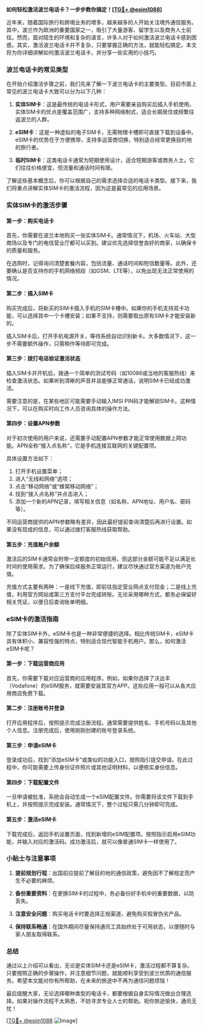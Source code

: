 **如何轻松激活波兰电话卡？一步步教你搞定！[[TG💪+ @esim1088](https://t.me/s/esim1088)]**

近年来，随着国际旅行和跨境业务的增多，越来越多的人开始关注境外通信服务。其中，波兰作为欧洲的重要国家之一，吸引了大量游客、留学生以及商务人士前往。然而，面对陌生的环境和复杂的语言，许多人对于如何激活波兰电话卡感到困惑。其实，激活波兰电话卡并不复杂，只要掌握正确的方法，就能轻松搞定。本文将为你详细讲解如何激活波兰电话卡，并分享一些实用的小技巧。

### 波兰电话卡的常见类型

在开始介绍激活步骤之前，我们先来了解一下波兰电话卡的主要类型。目前市面上常见的波兰电话卡大致可以分为以下几种：

1. **实体SIM卡**：这是最传统的电话卡形式，用户需要亲自购买后插入手机使用。实体SIM卡的优点是覆盖范围广，支持多种网络制式，适合长期居住或频繁往返波兰的人群。
   
2. **eSIM卡**：这是一种虚拟的电子SIM卡，无需物理卡槽即可直接下载到设备中。eSIM卡的优势在于方便携带，支持多运营商切换，特别适合经常更换目的地的旅行者。

3. **临时SIM卡**：这类电话卡通常为短期使用设计，适合短期游客或商务人士。它们往往价格便宜，但流量和通话时间有限。

了解这些基本概念后，你可以根据自己的需求选择合适的电话卡类型。接下来，我们将重点讲解实体SIM卡的激活流程，因为这是最常见的应用场景。

### 实体SIM卡的激活步骤

#### 第一步：购买电话卡

首先，你需要在波兰本地购买一张实体SIM卡。通常情况下，机场、火车站、大型商场以及专门的电信营业厅都可以买到。建议优先选择信誉良好的商家，以确保卡的质量和服务。

在选购时，记得询问清楚套餐内容，包括流量、通话时间和短信数量等。此外，还要确认是否支持你的手机网络频段（如GSM、LTE等），以免出现无法正常使用的情况。

#### 第二步：插入SIM卡

购买完成后，将新买的SIM卡插入手机的SIM卡槽中。如果你的手机支持双卡功能，可以选择其中一个卡槽安装；如果不支持，则需要取出原有SIM卡才能安装新的。

插入SIM卡后，打开手机电源开关，等待系统自动识别新卡。大多数情况下，这一步不需要额外操作，只需稍作等待即可完成。

#### 第三步：拨打电话验证激活状态

插入SIM卡并开机后，拨通一个简单的测试号码（如10086或当地的客服热线）来检查激活状态。如果听到清晰的声音并且能够正常通话，说明SIM卡已经成功激活。

需要注意的是，在某些地区可能需要手动输入IMSI PIN码才能解锁SIM卡。这种情况下，可以在购买时向工作人员咨询具体的操作方法。

#### 第四步：设置APN参数

对于初次使用的用户来说，还需要手动配置APN参数才能正常使用数据上网功能。APN全称“接入点名称”，它是手机连接互联网的关键配置项。

具体设置方法如下：
1. 打开手机设置菜单；
2. 进入“无线和网络”选项；
3. 点击“移动网络”或“蜂窝移动网络”；
4. 找到“接入点名称”并点击进入；
5. 添加一个新的APN记录，填写相关信息（如名称、APN地址、用户名、密码等）。

不同运营商提供的APN参数略有差异，因此最好提前查询清楚后再进行设置。如果没有现成的信息，可以通过拨打客服热线获取帮助。

#### 第五步：充值账户余额

激活后的SIM卡通常会附带一定额度的初始信用，但这部分金额可能不足以满足长时间的使用需求。为了确保后续服务正常运行，建议尽快通过官方渠道为账户充值。

充值方式主要有两种：一是线下充值，即前往指定营业网点支付现金；二是线上充值，利用官方网站或第三方支付平台完成转账。无论采用哪种方式，都务必保留好相关凭证，以便日后查询账单明细。

### eSIM卡的激活指南

除了实体SIM卡外，eSIM卡也是一种非常便捷的选择。相比传统SIM卡，eSIM卡具有体积小、兼容性强的特点，特别适合现代智能手机用户。那么，如何激活eSIM卡呢？

#### 第一步：下载运营商应用

首先，你需要下载对应运营商的应用程序。例如，如果你选择了沃达丰（Vodafone）的eSIM服务，就需要安装其官方APP。这些应用一般可以从各大应用商店免费下载。

#### 第二步：注册账号并登录

打开应用程序后，按照提示完成注册流程。通常需要提供姓名、手机号码以及其他个人信息。注册完成后，使用刚刚创建的账号登录系统。

#### 第三步：申请eSIM卡

登录成功后，找到“添加eSIM卡”或类似的功能入口，按照指引提交申请。在此过程中，你可能需要上传身份证件照片或其他证明材料，以便核实身份信息。

#### 第四步：下载配置文件

一旦申请被批准，系统会自动生成一个eSIM配置文件。你需要将该文件下载到手机上，并按照提示完成安装。通常情况下，整个过程只需几分钟即可完成。

#### 第五步：激活eSIM卡

下载完成后，返回手机设置页面，找到新增的eSIM配置项。按照指示启用eSIM功能，并输入对应的激活码。成功激活后，就可以像普通SIM卡一样使用了。

### 小贴士与注意事项

1. **提前规划行程**：出国前应提前了解目的地的通信政策，避免因不了解规定而产生不必要的麻烦。
   
2. **备份重要资料**：在更换SIM卡的过程中，务必备份好手机中的重要数据，以防丢失。
   
3. **注意安全问题**：购买电话卡时要选择正规渠道，避免购买假冒伪劣产品。
   
4. **保持联系畅通**：在国外期间尽量保持通讯工具始终处于可用状态，以便随时与家人朋友取得联系。

### 总结

通过以上介绍可以看出，无论是实体SIM卡还是eSIM卡，激活过程都不算复杂。只要按照正确的步骤操作，并注意细节问题，就能顺利享受到波兰优质的通信服务。希望本文能对你有所帮助，在未来的旅途中不再为通信问题烦恼！

最后提醒大家，无论选择哪种类型的电话卡，都要根据自身实际情况做出合理选择。如果对操作流程不太熟悉，不妨寻求专业人士的帮助。祝你旅途愉快，通讯无忧！

[[TG💪+ @esim1088](https://t.me/s/esim1088) ![Image](https://i.postimg.cc/4NQfJmqS/Snipaste-2025-05-13-00-14-12.png)]